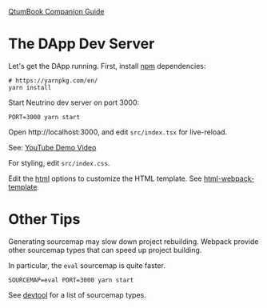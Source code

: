 [QtumBook Companion Guide](https://github.com/qtumproject/qtumbook/blob/master/en/part2/erc20-dapp.md)

# The DApp Dev Server

Let's get the DApp running. First, install [npm](https://www.npmjs.com/) dependencies:

```
# https://yarnpkg.com/en/
yarn install
```

Start Neutrino dev server on port 3000:

```
PORT=3000 yarn start
```

Open http://localhost:3000, and edit `src/index.tsx` for live-reload.

See: [YouTube Demo Video](https://youtu.be/zLUE5m6ccqk)

For styling, edit `src/index.css`.

Edit the [html](https://github.com/hayeah/neutrino-react-ts-boilerplate/blob/727d23b260935edd7a3b2c56d8e05ef616cec31c/.neutrinorc.js#L10) options to customize the HTML template. See [html-webpack-template](https://github.com/jaketrent/html-webpack-template/tree/624dd3931cc2ffaeed03962b25c61af81c2997e2#basic-usage).

# Other Tips

Generating sourcemap may slow down project rebuilding. Webpack provide other sourcemap types that can speed up project building.

In particular, the `eval` sourcemap is quite faster.

```
SOURCEMAP=eval PORT=3000 yarn start
```

See [devtool](https://webpack.js.org/configuration/devtool/#devtool`) for a list of sourcemap types.
